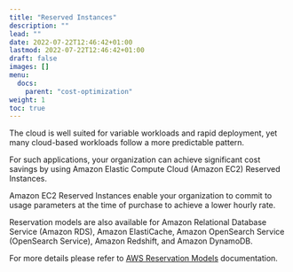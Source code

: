 ```yaml
---
title: "Reserved Instances"
description: ""
lead: ""
date: 2022-07-22T12:46:42+01:00
lastmod: 2022-07-22T12:46:42+01:00
draft: false
images: []
menu: 
  docs:
    parent: "cost-optimization"
weight: 1
toc: true
---
```


The cloud is well suited for variable workloads and rapid deployment, yet many cloud-based workloads follow a more predictable pattern.  

For such applications, your organization can achieve significant cost savings by using Amazon Elastic Compute Cloud (Amazon EC2) Reserved Instances.  

Amazon EC2 Reserved Instances enable your organization to commit to usage parameters at the time of purchase to achieve a lower hourly rate.  

Reservation models are also available for Amazon Relational Database Service (Amazon RDS), Amazon ElastiCache, Amazon OpenSearch Service (OpenSearch Service), Amazon Redshift, and Amazon DynamoDB.  

For more details please refer to [AWS Reservation Models](https://docs.aws.amazon.com/whitepapers/latest/cost-optimization-reservation-models/welcome.html) documentation.
